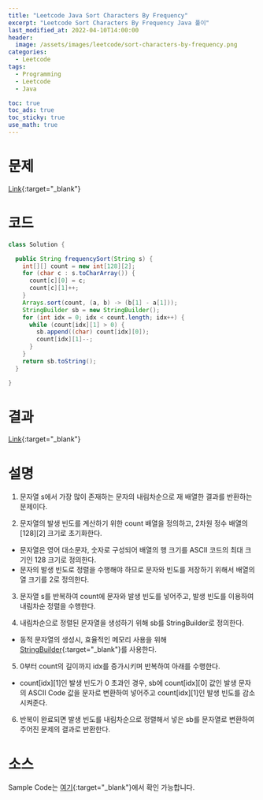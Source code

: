```yaml
---
title: "Leetcode Java Sort Characters By Frequency"
excerpt: "Leetcode Sort Characters By Frequency Java 풀이"
last_modified_at: 2022-04-10T14:00:00
header:
  image: /assets/images/leetcode/sort-characters-by-frequency.png
categories:
  - Leetcode
tags:
  - Programming
  - Leetcode
  - Java

toc: true
toc_ads: true
toc_sticky: true
use_math: true
---
```

# 문제
[Link](https://leetcode.com/problems/sort-characters-by-frequency/){:target="_blank"}

# 코드
```java
class Solution {

  public String frequencySort(String s) {
    int[][] count = new int[128][2];
    for (char c : s.toCharArray()) {
      count[c][0] = c;
      count[c][1]++;
    }
    Arrays.sort(count, (a, b) -> (b[1] - a[1]));
    StringBuilder sb = new StringBuilder();
    for (int idx = 0; idx < count.length; idx++) {
      while (count[idx][1] > 0) {
        sb.append((char) count[idx][0]);
        count[idx][1]--;
      }
    }
    return sb.toString();
  }

}
```

# 결과
[Link](https://leetcode.com/submissions/detail/677421302/){:target="_blank"}

# 설명
1. 문자열 s에서 가장 많이 존재하는 문자의 내림차순으로 재 배열한 결과를 반환하는 문제이다.

2. 문자열의 발생 빈도를 계산하기 위한 count 배열을 정의하고, 2차원 정수 배열의 [128][2] 크기로 초기화한다.
- 문자열은 영어 대소문자, 숫자로 구성되어 배열의 행 크기를 ASCII 코드의 최대 크기인 128 크기로 정의한다.
- 문자의 발생 빈도로 정렬을 수행해야 하므로 문자와 빈도를 저장하기 위해서 배열의 열 크기를 2로 정의한다.

3. 문자열 s를 반복하여 count에 문자와 발생 빈도를 넣어주고, 발생 빈도를 이용하여 내림차순 정렬을 수행한다.

4. 내림차순으로 정렬된 문자열을 생성하기 위해 sb를 StringBuilder로 정의한다.
- 동적 문자열의 생성시, 효율적인 메모리 사용을 위해 [StringBuilder](https://docs.oracle.com/javase/tutorial/java/data/buffers.html){:target="_blank"}를 사용한다.

5. 0부터 count의 길이까지 idx를 증가시키며 반복하여 아래를 수행한다.
- count[idx][1]인 발생 빈도가 0 초과인 경우, sb에 count[idx][0] 값인 발생 문자의 ASCII Code 값을 문자로 변환하여 넣어주고 count[idx][1]인 발생 빈도를 감소시켜준다.

6. 반복이 완료되면 발생 빈도를 내림차순으로 정렬해서 넣은 sb를 문자열로 변환하여 주어진 문제의 결과로 반환한다.

# 소스
Sample Code는 [여기](https://github.com/GracefulSoul/leetcode/blob/master/src/main/java/gracefulsoul/problems/SortCharactersByFrequency.java){:target="_blank"}에서 확인 가능합니다.